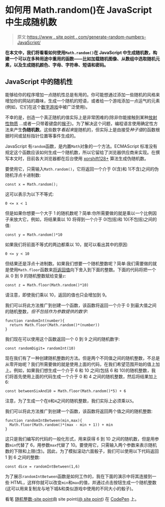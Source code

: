 # 如何用 Math.random()在 JavaScript 中生成随机数

> 原文:[https://www . site point . com/generate-random-numbers-JavaScript/](https://www.sitepoint.com/generate-random-numbers-javascript/)

**在本文中，我们将看看如何使用`Math.random()`在 JavaScript 中生成随机数，构建一个可以在多种用途中重用的函数——比如加载随机图像、从数组中选取随机元素，以及生成随机颜色、字母、字符串、短语和密码。**

## JavaScript 中的随机性

能够给你的程序增加一点随机性总是有用的。你可能想通过添加一些随机的风格来增加你的网站的趣味，生成一个随机的短语，或者给一个游戏添加一点运气的元素(例如，它们在这个[数字游戏](https://www.sitepoint.com/wordle-for-numbers-numble/)中被广泛使用)。

不幸的是，创造一个真正随机的值实际上是非常困难的(除非你能接触到某种[放射性物质](https://www.bbc.co.uk/bitesize/guides/zcynv9q/revision/7) …或者一只带着键盘的[猴子](https://en.wikipedia.org/wiki/Infinite_monkey_theorem))。为了解决这个问题，编程语言使用确定性方法来产生**伪随机数**。这些数字*看起来*是随机的，但实际上是由接受*种子值*的函数根据时间或鼠标指针位置等事件生成的。

JavaScript 有`random`函数，是内置`Math`对象的一个方法。ECMAScript 标准没有规定这个函数应该如何生成一个随机数，所以它留给了浏览器供应商来实现。在撰写本文时，目前各大浏览器都在后台使用 [xorshift128+](https://en.wikipedia.org/wiki/Xoroshiro128%2B) 算法生成伪随机数。

要使用它，只需输入`Math.random()`，它将返回一个介于 0(含)和 1(不含)之间的伪随机浮点十进制数:

```
const x = Math.random(); 
```

这可以表示为以下不等式:

```
0 <= x < 1 
```

但是如果你想要一个大于 1 的随机数呢？简单:你所需要做的就是乘以一个比例因子来放大它，例如，将结果乘以 10 将得到一个介于 0(包括)和 10(不包括)之间的值:

```
const y = Math.random()*10 
```

如果我们将前面不等式的两边都乘以 10，就可以看出其中的原因:

```
0 <= y < 10 
```

但结果还是浮点十进制数。如果我们想要一个随机整数呢？简单:我们需要做的就是使用`Math.floor`函数来[将返回值](https://www.sitepoint.com/rounding-numbers-javascript/)向下舍入到下面的整数。下面的代码将把一个从 0 到 9 的随机整数赋给变量`z`:

```
const z = Math.floor(Math.random()*10) 
```

请注意，即使我们乘以 10，返回的值也只会增加到 9。

我们可以将此方法推广到创建一个函数，该函数将返回一个介于 0 到最大值之间的随机整数，*但不包括作为参数提供的数字*:

```
function randomInt(number){
  return Math.floor(Math.random()*(number))
} 
```

我们现在可以使用这个函数返回一个 0 到 9 之间的随机数字:

```
const randomDigit= randomInt(10) 
```

现在我们有了一种创建随机整数的方法。但是两个不同值之间的随机整数，不总是从零开始呢？我们所需要做的就是使用上面的代码，在我们希望范围开始的值上加上。例如，如果我们想生成一个介于 6 和 10 之间(包括 6 和 10)的随机整数，我们将首先使用上面的代码生成一个介于 0 和 4 之间的随机整数，然后将结果加上 6:

```
const betweenSixAnd10 = Math.floor(Math.random()*5) + 6 
```

注意，为了生成一个在`0`和`4`之间的随机整数，我们实际上必须乘以`5`。

我们可以将此方法推广到创建一个函数，该函数将返回两个值之间的随机整数:

```
function randomIntBetween(min,max){
  Math.floor(Math.random()*(max - min + 1)) + min
} 
```

这只是我们编写的代码的一般化形式，用来获得 6 到 10 之间的随机数，但是用参数`min`代替了 6，用参数`max`代替了 10。要使用它，只需输入两个参数来表示随机数的下限和上限(含)。因此，为了模拟滚动六面骰子，我们可以使用以下代码返回 1 到 6 之间的整数:

```
const dice = randomIntBetween(1,6) 
```

为了展示`randomIntBetween`函数是如何工作的，我在下面的演示中将其连接到一些 HTML，这样你就可以改变`min`和`max`的值，并通过点击按钮生成一个随机整数(这可以用来复制龙与地下城&和类似游戏中使用的不同大小的骰子)。

看笔 [随机整数-site point](https://codepen.io/SitePoint/pen/KKRmXWg)由 site point([@ site point](https://codepen.io/SitePoint))
在 [CodePen](https://codepen.io) 上。